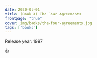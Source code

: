 ```yaml
---
date: 2020-01-01
title: (Book 3) The Four Agreements
frontpage: "true"
cover: img/books/the-four-agreements.jpg
tags: ['books']
---
```


Release year: 1997

👍

